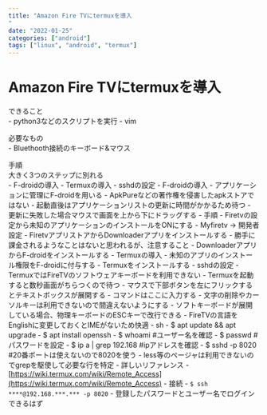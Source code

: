```yaml
---
title: "Amazon Fire TVにtermuxを導入
"
date: "2022-01-25"
categories: ["android"]
tags: ["linux", "android", "termux"]
---
```


# Amazon Fire TVにtermuxを導入

できること<br>
    - python3などのスクリプトを実行
    - vim

必要なもの<br>
    - Bluethooth接続のキーボード&マウス

手順<br>
大きく3つのステップに別れる<br>
    - F-droidの導入
    - Termuxの導入
    - sshdの設定
    - F-droidの導入
            - アプリケーションに管理にF-droidを用いる
                    - ApkPureなどの著作権を侵害したapkストアではない
                    - 起動直後はアプリケーションリストの更新に時間がかかるため待つ
                            - 更新に失敗した場合マウスで画面を上から下にドラッグする
            - 手順
                    - Firetvの設定から未知のアプリケーションのインストールをONにする
                            - Myfiretv -> 開発者設定
                    - FiretvアプリストアからDownloaderアプリをインストールする
                            - 勝手に課金されるようなことはないと思われるが、注意すること
                    - DownloaderアプリからF-droidをインストールする
    - Termuxの導入
            - 未知のアプリのインストール権限をF-droidに付与する
            - Termuxをインストールする
    - sshdの設定
            - TermuxではFireTVのソフトウェアキーボードを利用できない
                    - Termuxを起動すると数秒画面がちらつくので待つ
                    - マウスで下部ボタンを左にフリックするとテキストボックスが展開する
                            - コマンドはここに入力する
                            - 文字の削除やカーソルキーは利用できないので間違えないようにする
                            - ソフトキーボードが展開している場合、物理キーボードのESCキーで改行できる
                            - FireTVの言語をEnglishに変更しておくとIMEがないため快適
                    - sh
                            - $ apt update && apt upgrade
                            - $ apt install openssh
                            - $ whoami #ユーザー名を確認 
                            - $ passwd #パスワードを設定
                            - $ ip a | grep 192.168 #ipアドレスを確認
                            - $ sshd -p 8020 #20番ポートは使えないので8020を使う
                    - less等のページャは利用できないのでgrepを駆使して必要な行を特定
                    - 詳しいリファレンス
                            - [https://wiki.termux.com/wiki/Remote_Access](https://wiki.termux.com/wiki/Remote_Access)
    - 接続
            - `$ ssh ****@192.168.***.*** -p 8020`
            - 登録したパスワードとユーザー名でログインできるはず
